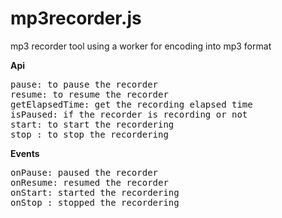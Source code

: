 # mp3recorder.js
mp3 recorder tool using a worker for encoding into mp3 format

<b>Api</b>
<pre>
pause: to pause the recorder
resume: to resume the recorder
getElapsedTime: get the recording elapsed time
isPaused: if the recorder is recording or not
start: to start the recordering
stop : to stop the recordering
</pre>
<b>Events</b>
<pre>
onPause: paused the recorder
onResume: resumed the recorder
onStart: started the recordering
onStop : stopped the recordering
</pre>
